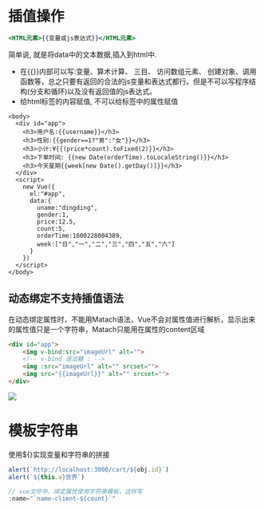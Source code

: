 # 插值操作 

```handlebars
<HTML元素>{{变量或js表达式}}</HTML元素>
```

简单说, 就是将data中的文本数据,插入到html中.

- 在{{}}内部可以写:变量、算术计算、 三目、 访问数组元素、 创建对象、调用函数等，总之只要有返回的合法的js变量和表达式都行。但是不可以写程序结构(分支和循环)以及没有返回值的js表达式。
- 给html标签的内容赋值, 不可以给标签中的属性赋值

```vue
<body>
  <div id="app">
    <h3>用户名:{{username}}</h3>
    <h3>性别:{{gender==1?"男":"女"}}</h3>
    <h3>小计:¥{{(price*count).toFixed(2)}}</h3>
    <h3>下单时间: {{new Date(orderTime).toLocaleString()}}</h3>
    <h3>今天星期{{week[new Date().getDay()]}}</h3>
  </div>
  <script>
    new Vue({
      el:"#app",
      data:{
        uname:"dingding",
        gender:1,
        price:12.5,
        count:5,
        orderTime:1600228004389,
        week:["日","一","二","三","四","五","六"]
      }
    })
  </script>
</body>
```



## 动态绑定不支持插值语法

在动态绑定属性时，不能用Matach语法，Vue不会对属性值进行解析，显示出来的属性值只是一个字符串，Matach只能用在属性的content区域

```html
<div id="app">
    <img v-bind:src="imageUrl" alt="">
    <!-- v-bind 语法糖 : -->
    <img :src="imageUrl" alt="" srcset="">
    <img src="{{imageUrl}}" alt="" srcset="">
</div>
```

![](/AllFiles/Vue2/205_插值语法/images/动态绑定不支持插值语法.png)



# 模板字符串

使用${}实现变量和字符串的拼接

```js
alert(`http://localhost:3000/cart/${obj.id}`)
alert(`${this.a}世界`)

// vue文件中，绑定属性使用字符串模板，这样写
:name="`name-client-${count}`"
```


